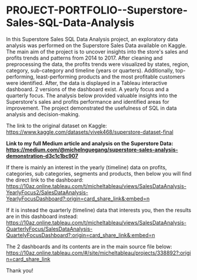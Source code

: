 # PROJECT-PORTFOLIO--Superstore-Sales-SQL-Data-Analysis 

In this Superstore Sales SQL Data Analysis project, an exploratory data analysis was performed on the Superstore Sales Data available on Kaggle. The main aim of the project is to uncover insights into the store's sales and profits trends and patterns from 2014 to 2017. After cleaning and preprocessing the data, the profits trends were visualized by states, region, category, sub-category and timeline (years or quarters). Additionally, top-performing, least-performing products and the most profitable customers were identified. After, the data is displayed in a Tableau interactive dashboard. 2 versions of the dashboard exist. A yearly focus and a quarterly focus. The analysis below provided valuable insights into the Superstore's sales and profits performance and identified areas for improvement. The project demonstrated the usefulness of SQL in data analysis and decision-making. 

The link to the original dataset on Kaggle: https://www.kaggle.com/datasets/vivek468/superstore-dataset-final

**Link to my full Medium article and analysis on the Superstore Data: https://medium.com/@michelnguegang/superstore-sales-analysis-demonstration-d3c1c1bc907**

If there is mainly an interest in the yearly (timeline) data on profits, categories, sub categories, segments and products, then below you will find the direct link to the dashboard: https://10az.online.tableau.com/t/micheltableau/views/SalesDataAnalysis-YearlyFocus2/SalesDataAnalysis-YearlyFocusDashboard?:origin=card_share_link&:embed=n

If it is instead the quarterly (timeline) data that interests you, then the results are in this dashboard instead: https://10az.online.tableau.com/t/micheltableau/views/SalesDataAnalysis-QuarterlyFocus/SalesDataAnalysis-QuartelyFocusDashboard?:origin=card_share_link&:embed=n

The 2 dashboards and its contents are in the main source file below: https://10az.online.tableau.com/#/site/micheltableau/projects/338892?:origin=card_share_link

Thank you!
